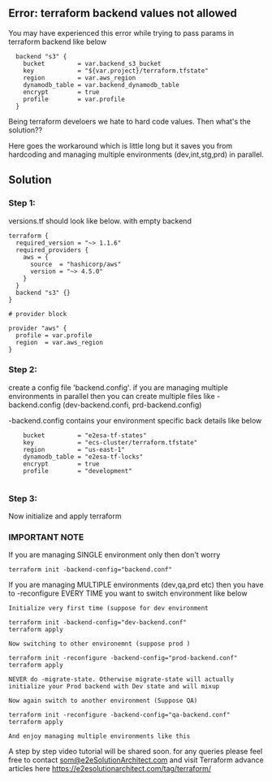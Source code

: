 ## Error: terraform backend values not allowed
You may have experienced this error while trying to pass params in terraform backend like below 

```
  backend "s3" {
    bucket         = var.backend_s3_bucket
    key            = "${var.project}/terraform.tfstate"
    region         = var.aws_region
    dynamodb_table = var.backend_dynamodb_table
    encrypt        = true
    profile        = var.profile
  }
```

Being terraform develoers we hate to hard code values. Then what's the solution??

Here goes the workaround which is little long but it saves you from hardcoding and managing multiple environments (dev,int,stg,prd) in parallel.

## Solution

### Step 1:

versions.tf  should look like below. with empty backend 

```
terraform {
  required_version = "~> 1.1.6"
  required_providers {
    aws = {
      source  = "hashicorp/aws"
      version = "~> 4.5.0"
    }
  }
  backend "s3" {}
}

# provider block

provider "aws" {
  profile = var.profile
  region  = var.aws_region
}

```

### Step 2:

create a config file 'backend.config'. if you are managing multiple environments in parallel then you can create multiple files like <env>-backend.config (dev-backend.confi, prd-backend.config)

<env>-backend.config contains your environment specific back details like below
  
```
    bucket         = "e2esa-tf-states"
    key            = "ecs-cluster/terraform.tfstate"
    region         = "us-east-1"
    dynamodb_table = "e2esa-tf-locks"
    encrypt        = true
    profile        = "development"
  
```
  
### Step 3:

Now initialize and apply terraform
### IMPORTANT NOTE
  If you are managing SINGLE environment only then don't worry 
  
  ```
  terraform init -backend-config="backend.conf"   
  ```
  
  If you are managing MULTIPLE environments (dev,qa,prd etc) then you have to -reconfigure EVERY TIME you want to switch environment like below
  
  ```
  Initialize very first time (suppose for dev environment
  
  terraform init -backend-config="dev-backend.conf" 
  terraform apply
  
  Now switching to other environemnt (suppose prod )
  
  terraform init -reconfigure -backend-config="prod-backend.conf" 
  terraform apply
  
  NEVER do -migrate-state. Otherwise migrate-state will actually initialize your Prod backend with Dev state and will mixup
  
  Now again switch to another environment (Suppose QA)
  
  terraform init -reconfigure -backend-config="qa-backend.conf" 
  terraform apply
  
  And enjoy managing multiple environments like this
  ```
  
  A step by step video tutorial will be shared soon.
  for any queries please feel free to contact som@e2eSolutionArchitect.com and visit Terraform advance articles here https://e2esolutionarchitect.com/tag/terraform/
  
